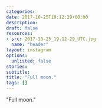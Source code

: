 ```yaml
---
categories:
date: 2017-10-25T19:12:29+00:00
description:
draft: false
resources:
- src: 2017-10-25_19-12-29_UTC.jpg
  name: "header"
layout: instagram
options:
  unlisted: false
stories:
subtitle:
title: "Full moon."
tags: []
---
```


"Full moon."
